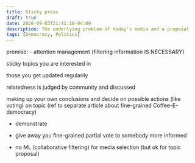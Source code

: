 ```yaml
---
title: Sticky press
draft: true
date: 2020-09-03T21:41:18-04:00
description: The underlying problem of today's media and a proposal
tags: [Democracy, Politics]
---
```


premise: - attention management (filtering information IS NECESSARY)

sticky topics you are interested in

those you get updated regularily

relatedness is judged by community and discussed

making up your own conclusions and decide on possible actions (like voting) on topic (ref to separate article about fine-grained Coffee-E-democracy)
- demonstrate
- give away you fine-grained partial vote to somebody more informed


- no ML (collaborative filtering) for media selection (but ok for topic proposal)

